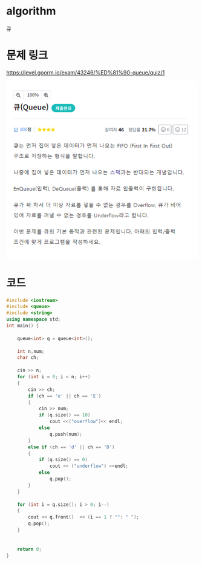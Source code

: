 ﻿# algorithm
큐  

# 문제 링크  
https://level.goorm.io/exam/43246/%ED%81%90-queue/quiz/1

![title](https://github.com/jungmin3834/algorithm/blob/master/image/43246.png)

# 코드

```cpp
#include <iostream>
#include <queue>
#include <string>
using namespace std;
int main() {

	queue<int> q = queue<int>();

	int n,num;
	char ch;

	cin >> n;
	for (int i = 0; i < n; i++)
	{
		cin >> ch;
		if (ch == 'e' || ch == 'E')
		{
			cin >> num;
			if (q.size() == 10)
				cout <<("overflow")<< endl;	
			else
				q.push(num);
		}
		else if (ch == 'd' || ch == 'D')
		{
			if (q.size() == 0)
				cout << ("underflow") <<endl;	
			else
				q.pop();
		}
	}
	
	for (int i = q.size(); i > 0; i--)
	{
		cout << q.front()  << (i == 1 ? "": " ");
		q.pop();
	}


	return 0;
}

```
